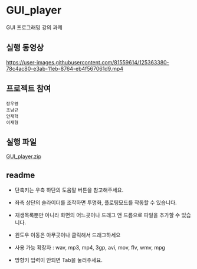 # GUI_player
GUI 프로그래밍 강의 과제

## 실행 동영상

https://user-images.githubusercontent.com/81559614/125363380-78c4ac80-e3ab-11eb-8764-eb4f567061d9.mp4

 
## 프로젝트 참여  
    장우영  
    조남규  
    안재혁  
    이재형  

## 실행 파일  
[GUI_player.zip](https://github.com/namkyu742/GUI_player/files/10155343/GUI_player.zip)  

## readme
+ 단축키는 우측 하단의 도움말 버튼을 참고해주세요.

+ 좌측 상단의 슬라이더를 조작하면 투명화, 플로팅모드를 작동할 수 있습니다.

+ 재생목록뿐만 아니라 화면의 어느곳이나 드래그 앤 드롭으로 파일을 추가할 수 있습니다.

+ 윈도우 이동은 아무곳이나 클릭해서 드래그하세요

+ 사용 가능 확장자 : wav, mp3, mp4, 3gp, avi, mov, flv, wmv, mpg

+ 방향키 입력이 안되면 Tab을 눌러주세요.  
